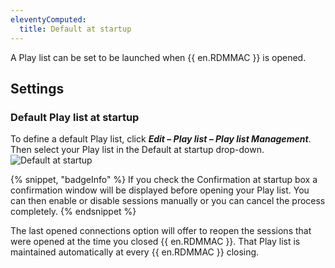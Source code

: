 ```yaml
---
eleventyComputed:
  title: Default at startup
---
```

A Play list can be set to be launched when {{ en.RDMMAC }} is opened.

## Settings

### Default Play list at startup

To define a default Play list, click ***Edit – Play list – Play list Management***. Then select your Play list in the Default at startup drop-down.
![Default at startup](https://cdnweb.devolutions.net/docs/docs_en_rdm_mac_clip10124.png)

{% snippet, "badgeInfo" %}
If you check the Confirmation at startup box a confirmation window will be displayed before opening your Play list. You can then enable or disable sessions manually or you can cancel the process completely.
{% endsnippet %}

The last opened connections option will offer to reopen the sessions that were opened at the time you closed {{ en.RDMMAC }}. That Play list is maintained automatically at every {{ en.RDMMAC }} closing.

